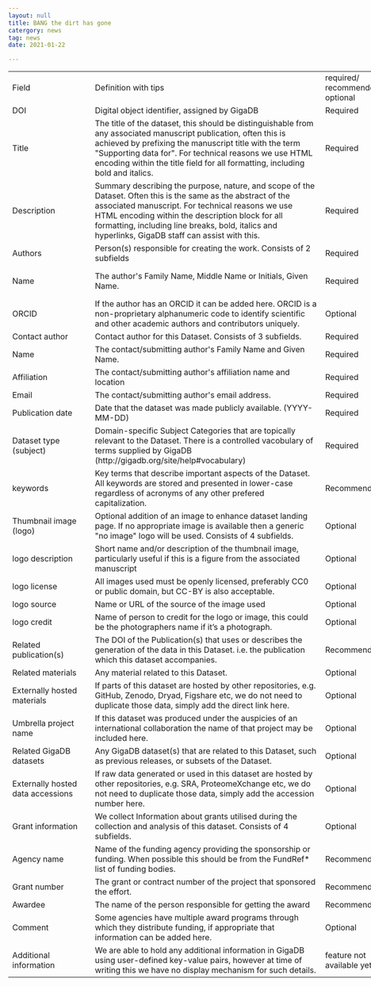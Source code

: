 ```yaml
---
layout: null
title: BANG the dirt has gone
catergory: news
tag: news
date: 2021-01-22

---
```


<div id="GigaDB-metadata-guide_31085" align="center" x:publishsource="Excel">

<table border="0" cellpadding="0" cellspacing="0" width="1082" style="border-collapse:
 collapse;table-layout:fixed;width:812pt"><colgroup><col class="xl7031085" width="173" style="mso-width-source:userset;mso-width-alt:
 6326;width:130pt"> <col class="xl6631085" width="519" style="mso-width-source:userset;mso-width-alt:
 18980;width:389pt"> <col class="xl6331085" width="102" style="mso-width-source:userset;mso-width-alt:
 3730;width:77pt"> <col class="xl6631085" width="288" style="mso-width-source:userset;mso-width-alt:
 10532;width:216pt"></colgroup>

<tbody>

<tr height="60" style="height:45.0pt">

<td height="60" class="xl6431085" width="173" style="height:45.0pt;width:130pt">Field</td>

<td class="xl6531085" width="519" style="border-left:none;width:389pt">Definition with tips</td>

<td class="xl6531085" width="102" style="border-left:none;width:77pt">required/ recommended/ optional</td>

<td class="xl6531085" width="288" style="border-left:none;width:216pt">example</td>

</tr>

<tr height="20" style="height:15.0pt">

<td height="20" class="xl7131085" style="height:15.0pt;border-top:none">DOI</td>

<td class="xl6731085" width="519" style="border-top:none;border-left:none;
  width:389pt">Digital object identifier, <font class="font531085">assigned by GigaDB</font></td>

<td class="xl6831085" style="border-top:none;border-left:none">Required</td>

<td class="xl7531085" width="288" style="border-top:none;border-left:none;
  width:216pt">10.5524/100473</td>

</tr>

<tr height="80" style="height:60.0pt">

<td height="80" class="xl7131085" style="height:60.0pt;border-top:none">Title</td>

<td class="xl6731085" width="519" style="border-top:none;border-left:none;
  width:389pt">The title of the dataset, this should be distinguishable from any associated manuscript publication, often this is achieved by prefixing the manuscript title with the term "Supporting data for". For technical reasons we use HTML encoding within the title field for all formatting, including bold and italics.</td>

<td class="xl6831085" style="border-top:none;border-left:none">Required</td>

<td class="xl6731085" width="288" style="border-top:none;border-left:none;
  width:216pt">Supporting data for "SVEngine: an efficient and versatile simulator of genome structural variations with features of cancer clonal evolution"</td>

</tr>

<tr height="80" style="height:60.0pt">

<td height="80" class="xl7131085" style="height:60.0pt;border-top:none">Description</td>

<td class="xl6731085" width="519" style="border-top:none;border-left:none;
  width:389pt">Summary describing the purpose, nature, and scope of the Dataset. Often this is the same as the abstract of the associated manuscript. For technical reasons we use HTML encoding within the description block for all formatting, including line breaks, bold, italics and hyperlinks, GigaDB staff can assist with this.</td>

<td class="xl6831085" style="border-top:none;border-left:none">Required</td>

<td class="xl6731085" width="288" style="border-top:none;border-left:none;
  width:216pt">This could be several paragraphs in length.<span style="mso-spacerun:yes"></span> Line returns are included in the description as HTML tags "<br>".</td>

</tr>

<tr height="20" style="height:15.0pt">

<td height="20" class="xl7131085" style="height:15.0pt;border-top:none">Authors</td>

<td class="xl6731085" width="519" style="border-top:none;border-left:none;
  width:389pt">Person(s) responsible for creating the work. Consists of 2 subfields</td>

<td class="xl6831085" style="border-top:none;border-left:none">Required</td>

<td class="xl6731085" width="288" style="border-top:none;border-left:none;
  width:216pt"> </td>

</tr>

<tr height="60" style="height:45.0pt">

<td height="60" class="xl7231085" style="height:45.0pt;border-top:none">Name</td>

<td class="xl6731085" width="519" style="border-top:none;border-left:none;
  width:389pt">The author's Family Name, Middle Name or Initials, Given Name.</td>

<td class="xl6831085" style="border-top:none;border-left:none">Required</td>

<td class="xl6731085" width="288" style="border-top:none;border-left:none;
  width:216pt">Xia, C, Li; Ai, Dongmei; Lee, Hojoon; Andor, Noemi;Li, Chao; Zhang, R, Nancy; Ji, P, Hanlee</td>

</tr>

<tr height="60" style="height:45.0pt">

<td height="60" class="xl7231085" style="height:45.0pt;border-top:none">ORCID</td>

<td class="xl6731085" width="519" style="border-top:none;border-left:none;
  width:389pt">If the author has an ORCID it can be added here. ORCID is a non-proprietary alphanumeric code to identify scientific and other academic authors and contributors uniquely.</td>

<td class="xl6831085" style="border-top:none;border-left:none">Optional</td>

<td class="xl6731085" width="288" style="border-top:none;border-left:none;
  width:216pt">0000-0001-2345-6789;</td>

</tr>

<tr height="20" style="height:15.0pt">

<td height="20" class="xl7131085" style="height:15.0pt;border-top:none">Contact author</td>

<td class="xl6731085" width="519" style="border-top:none;border-left:none;
  width:389pt">Contact author for this Dataset. Consists of 3 subfields.</td>

<td class="xl6831085" style="border-top:none;border-left:none">Required</td>

<td class="xl6731085" width="288" style="border-top:none;border-left:none;
  width:216pt"> </td>

</tr>

<tr height="20" style="height:15.0pt">

<td height="20" class="xl7231085" style="height:15.0pt;border-top:none">Name</td>

<td class="xl6731085" width="519" style="border-top:none;border-left:none;
  width:389pt">The contact/submitting author's Family Name and Given Name.</td>

<td class="xl6831085" style="border-top:none;border-left:none">Required</td>

<td class="xl6731085" width="288" style="border-top:none;border-left:none;
  width:216pt">Ji, Hanlee</td>

</tr>

<tr height="20" style="height:15.0pt">

<td height="20" class="xl7231085" style="height:15.0pt;border-top:none">Affiliation</td>

<td class="xl6731085" width="519" style="border-top:none;border-left:none;
  width:389pt">The contact/submitting author's affiliation name and location</td>

<td class="xl6831085" style="border-top:none;border-left:none">Required</td>

<td class="xl6731085" width="288" style="border-top:none;border-left:none;
  width:216pt">Stanford, USA</td>

</tr>

<tr height="20" style="height:15.0pt">

<td height="20" class="xl7231085" style="height:15.0pt;border-top:none">Email</td>

<td class="xl6731085" width="519" style="border-top:none;border-left:none;
  width:389pt">The contact/submitting author's email address.</td>

<td class="xl6831085" style="border-top:none;border-left:none">Required</td>

<td class="xl6731085" width="288" style="border-top:none;border-left:none;
  width:216pt">genomics_ji@***nford.edu</td>

</tr>

<tr height="20" style="height:15.0pt">

<td height="20" class="xl7131085" style="height:15.0pt;border-top:none">Publication date</td>

<td class="xl6731085" width="519" style="border-top:none;border-left:none;
  width:389pt">Date that the dataset was made publicly available. (YYYY-MM-DD)</td>

<td class="xl6831085" style="border-top:none;border-left:none">Required</td>

<td class="xl6931085" width="288" style="border-top:none;border-left:none;
  width:216pt">2018-06-21</td>

</tr>

<tr height="60" style="height:45.0pt">

<td height="60" class="xl7131085" style="height:45.0pt;border-top:none">Dataset type (subject)</td>

<td class="xl6731085" width="519" style="border-top:none;border-left:none;
  width:389pt">Domain-specific Subject Categories that are topically relevant to the Dataset. There is a controlled vacobulary of terms supplied by GigaDB (http://gigadb.org/site/help#vocabulary)</td>

<td class="xl6831085" style="border-top:none;border-left:none">Required</td>

<td class="xl6731085" width="288" style="border-top:none;border-left:none;
  width:216pt">Genomic; Software</td>

</tr>

<tr height="60" style="height:45.0pt">

<td height="60" class="xl7131085" style="height:45.0pt;border-top:none">keywords</td>

<td class="xl6731085" width="519" style="border-top:none;border-left:none;
  width:389pt">Key terms that describe important aspects of the Dataset. All keywords are stored and presented in lower-case regardless of acronyms of any other prefered capitalization.</td>

<td class="xl6831085" style="border-top:none;border-left:none">Recommended</td>

<td class="xl6731085" width="288" style="border-top:none;border-left:none;
  width:216pt">structural variation; next generation sequencing; sequence analysis</td>

</tr>

<tr height="60" style="height:45.0pt">

<td height="60" class="xl7131085" style="height:45.0pt;border-top:none">Thumbnail image (logo)</td>

<td class="xl6731085" width="519" style="border-top:none;border-left:none;
  width:389pt">Optional addition of an image to enhance dataset landing page. If no appropriate image is available then a generic "no image" logo will be used. Consists of 4 subfields.</td>

<td class="xl6831085" style="border-top:none;border-left:none">Optional</td>

<td class="xl6731085" width="288" style="border-top:none;border-left:none;
  width:216pt"> </td>

</tr>

<tr height="40" style="height:30.0pt">

<td height="40" class="xl7231085" style="height:30.0pt;border-top:none">logo description</td>

<td class="xl6731085" width="519" style="border-top:none;border-left:none;
  width:389pt">Short name and/or description of the thumbnail image, particularly useful if this is a figure from the associated manuscript</td>

<td class="xl6831085" style="border-top:none;border-left:none">Optional</td>

<td class="xl6731085" width="288" style="border-top:none;border-left:none;
  width:216pt">Fig1: Inputs, outputs, and execution components of SVEngine.</td>

</tr>

<tr height="40" style="height:30.0pt">

<td height="40" class="xl7231085" style="height:30.0pt;border-top:none">logo license</td>

<td class="xl6731085" width="519" style="border-top:none;border-left:none;
  width:389pt">All images used must be openly licensed, preferably CC0 or public domain, but CC-BY is also acceptable.</td>

<td class="xl6831085" style="border-top:none;border-left:none">Optional</td>

<td class="xl6731085" width="288" style="border-top:none;border-left:none;
  width:216pt">CC0</td>

</tr>

<tr height="20" style="height:15.0pt">

<td height="20" class="xl7231085" style="height:15.0pt;border-top:none">logo source</td>

<td class="xl6731085" width="519" style="border-top:none;border-left:none;
  width:389pt">Name or URL of the source of the image used</td>

<td class="xl6831085" style="border-top:none;border-left:none">Optional</td>

<td class="xl6731085" width="288" style="border-top:none;border-left:none;
  width:216pt">Xia et al. 2018</td>

</tr>

<tr height="40" style="height:30.0pt">

<td height="40" class="xl7231085" style="height:30.0pt;border-top:none">logo credit</td>

<td class="xl6731085" width="519" style="border-top:none;border-left:none;
  width:389pt">Name of person to credit for the logo or image, this could be the photographers name if it’s a photograph.</td>

<td class="xl6831085" style="border-top:none;border-left:none">Optional</td>

<td class="xl6731085" width="288" style="border-top:none;border-left:none;
  width:216pt">Xia et al. 2018</td>

</tr>

<tr height="40" style="height:30.0pt">

<td height="40" class="xl7131085" style="height:30.0pt;border-top:none">Related publication(s)</td>

<td class="xl6731085" width="519" style="border-top:none;border-left:none;
  width:389pt">The DOI of the Publication(s) that uses or describes the generation of the data in this Dataset. i.e. the publication which this dataset accompanies.</td>

<td class="xl6831085" style="border-top:none;border-left:none">Recommended</td>

<td class="xl6731085" width="288" style="border-top:none;border-left:none;
  width:216pt">doi:10.1093/gigascience/giy081</td>

</tr>

<tr height="20" style="height:15.0pt">

<td height="20" class="xl7131085" style="height:15.0pt;border-top:none">Related materials</td>

<td class="xl6731085" width="519" style="border-top:none;border-left:none;
  width:389pt">Any material related to this Dataset.</td>

<td class="xl6831085" style="border-top:none;border-left:none">Optional</td>

<td class="xl6731085" width="288" style="border-top:none;border-left:none;
  width:216pt">https://bitbucket.org/charade/svengine</td>

</tr>

<tr height="60" style="height:45.0pt">

<td height="60" class="xl7131085" style="height:45.0pt;border-top:none">Externally hosted materials</td>

<td class="xl6731085" width="519" style="border-top:none;border-left:none;
  width:389pt">If parts of this dataset are hosted by other repositories, e.g. GitHub, Zenodo, Dryad, Figshare etc, we do not need to duplicate those data, simply add the direct link here.</td>

<td class="xl6831085" style="border-top:none;border-left:none">Optional</td>

<td class="xl6731085" width="288" style="border-top:none;border-left:none;
  width:216pt">https://github.com/gigascience/gigadb-website</td>

</tr>

<tr height="40" style="height:30.0pt">

<td height="40" class="xl7131085" style="height:30.0pt;border-top:none">Umbrella project name</td>

<td class="xl6731085" width="519" style="border-top:none;border-left:none;
  width:389pt">If this dataset was produced under the auspicies of an international collaboration the name of that project may be included here.</td>

<td class="xl6831085" style="border-top:none;border-left:none">Optional</td>

<td class="xl6731085" width="288" style="border-top:none;border-left:none;
  width:216pt">1000 Genomes</td>

</tr>

<tr height="40" style="height:30.0pt">

<td height="40" class="xl7131085" style="height:30.0pt;border-top:none">Related GigaDB datasets</td>

<td class="xl6731085" width="519" style="border-top:none;border-left:none;
  width:389pt">Any GigaDB dataset(s) that are related to this Dataset, such as previous releases, or subsets of the Dataset.</td>

<td class="xl6831085" style="border-top:none;border-left:none">Optional</td>

<td class="xl6731085" width="288" style="border-top:none;border-left:none;
  width:216pt">IsNewVersionOf:100123</td>

</tr>

<tr height="60" style="height:45.0pt">

<td height="60" class="xl7431085" width="173" style="height:45.0pt;border-top:none;
  width:130pt">Externally hosted data accessions</td>

<td class="xl6731085" width="519" style="border-top:none;border-left:none;
  width:389pt">If raw data generated or used in this dataset are hosted by other repositories, e.g. SRA, ProteomeXchange etc, we do not need to duplicate those data, simply add the accession number here.</td>

<td class="xl6831085" style="border-top:none;border-left:none">Optional</td>

<td class="xl6731085" width="288" style="border-top:none;border-left:none;
  width:216pt">BioProject:PRJNA012345</td>

</tr>

<tr height="40" style="height:30.0pt">

<td height="40" class="xl7131085" style="height:30.0pt;border-top:none">Grant information</td>

<td class="xl6731085" width="519" style="border-top:none;border-left:none;
  width:389pt">We collect Information about grants utilised during the collection and analysis of this dataset. Consists of 4 subfields.</td>

<td class="xl6831085" style="border-top:none;border-left:none">Optional</td>

<td class="xl6731085" width="288" style="border-top:none;border-left:none;
  width:216pt"> </td>

</tr>

<tr height="40" style="height:30.0pt">

<td height="40" class="xl7231085" style="height:30.0pt;border-top:none">Agency name</td>

<td class="xl6731085" width="519" style="border-top:none;border-left:none;
  width:389pt">Name of the funding agency providing the sponsorship or funding. When possible this should be from the FundRef* list of funding bodies.</td>

<td class="xl6831085" style="border-top:none;border-left:none">Recommended</td>

<td class="xl6731085" width="288" style="border-top:none;border-left:none;
  width:216pt">National Cancer Institute</td>

</tr>

<tr height="20" style="height:15.0pt">

<td height="20" class="xl7231085" style="height:15.0pt;border-top:none">Grant number</td>

<td class="xl6731085" width="519" style="border-top:none;border-left:none;
  width:389pt">The grant or contract number of the project that sponsored the effort.</td>

<td class="xl6831085" style="border-top:none;border-left:none">Recommended</td>

<td class="xl6731085" width="288" style="border-top:none;border-left:none;
  width:216pt">U01CA15192001</td>

</tr>

<tr height="20" style="height:15.0pt">

<td height="20" class="xl7231085" style="height:15.0pt;border-top:none">Awardee</td>

<td class="xl6731085" width="519" style="border-top:none;border-left:none;
  width:389pt">The name of the person responsible for getting the award</td>

<td class="xl6831085" style="border-top:none;border-left:none">Recommended</td>

<td class="xl6731085" width="288" style="border-top:none;border-left:none;
  width:216pt">N Andor</td>

</tr>

<tr height="40" style="height:30.0pt">

<td height="40" class="xl7231085" style="height:30.0pt;border-top:none">Comment</td>

<td class="xl6731085" width="519" style="border-top:none;border-left:none;
  width:389pt">Some agencies have multiple award programs through which they distribute funding, if appropriate that information can be added here.</td>

<td class="xl6831085" style="border-top:none;border-left:none">Optional</td>

<td class="xl6731085" width="288" style="border-top:none;border-left:none;
  width:216pt">Cancer Target Discovery and Development (CTDD) Consortium</td>

</tr>

<tr height="60" style="height:45.0pt">

<td height="60" class="xl7131085" style="height:45.0pt;border-top:none">Additional information</td>

<td class="xl6731085" width="519" style="border-top:none;border-left:none;
  width:389pt">We are able to hold any additional information in GigaDB using user-defined key-value pairs, however at time of writing this we have no display mechanism for such details.</td>

<td class="xl7331085" width="102" style="border-top:none;border-left:none;
  width:77pt">feature not available yet</td>

<td class="xl6731085" width="288" style="border-top:none;border-left:none;
  width:216pt"> </td>

</tr>

<tr height="0" style="display:none">

<td width="173" style="width:130pt"></td>

<td width="519" style="width:389pt"></td>

<td width="102" style="width:77pt"></td>

<td width="288" style="width:216pt"></td>

</tr>

</tbody>

</table>

</div>
